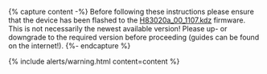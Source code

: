 {% capture content -%}
Before following these instructions please ensure that the device has been flashed to the [H83020a_00_1107.kdz](https://lg-firmwares.com/downloads-file/4375/H83020a_00_1107) firmware.<br/>
This is not necessarily the newest available version! Please up- or downgrade to the required version before proceeding
(guides can be found on the internet!).
{%- endcapture %}

{% include alerts/warning.html content=content %}
